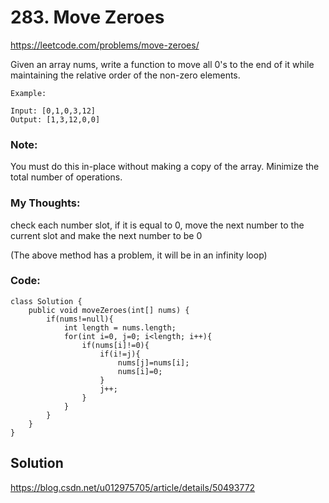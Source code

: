 # 283. Move Zeroes

https://leetcode.com/problems/move-zeroes/

Given an array nums, write a function to move all 0's to the end of it while maintaining the relative order of the non-zero elements.

```
Example:

Input: [0,1,0,3,12]
Output: [1,3,12,0,0]
```

### Note:
You must do this in-place without making a copy of the array.
Minimize the total number of operations.


### My Thoughts: 
check each number slot, if it is equal to 0, move the next number to the current slot
and make the next number to be 0

(The above method has a problem, it will be in an infinity loop) 

### Code: 
```
class Solution {
    public void moveZeroes(int[] nums) {
        if(nums!=null){
            int length = nums.length; 
            for(int i=0, j=0; i<length; i++){
                if(nums[i]!=0){
                    if(i!=j){
                        nums[j]=nums[i]; 
                        nums[i]=0; 
                    }
                    j++; 
                }
            }
        }
    }
}
```


## Solution
https://blog.csdn.net/u012975705/article/details/50493772

